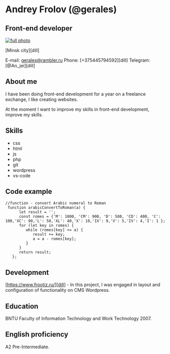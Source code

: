 # Andrey Frolov (@gerales)
## Front-end developer




[![full photo](https://i.ibb.co/f02Nt2k/IMG-1049-2.jpg)](https://i.ibb.co/f02Nt2k/IMG-1049-2.jpg)
 

[Minsk city][dill]

E-mail: gerales@rambler.ru
Phone: [+375445794592][dill]
Telegram: [@An_jei][dill]

## About me

I have been doing front-end development for a year on a freelance exchange, I like creating websites.

At the moment I want to improve my skills in front-end development, improve my skills.



## Skills

- css
- html
- js
- php
- git
- wordpress
- vs-code



## Code example


```
//function - convert Arabic numeral to Roman
 function arabicConvertToRoman(a) {
      let result = '';
      const romes = {'M': 1000, 'CM': 900, 'D': 500, 'CD': 400, 'C': 100,'XC': 90,'L': 50,'XL': 40,'X': 10,'IX': 9,'V': 5,'IV': 4,'I': 1 };
      for (let key in romes) {
         while (romes[key] <= a) {
            result += key;
            a = a - romes[key];
         }
      }
      return result;
   }; 
```


## Development

[https://www.frootiz.ru/][dill] - In this project, I was engaged in layout and configuration of functionality on CMS Wordpress.

## Education
 BNTU Faculty of Information Technology and Work Technology 2007.

## English proficiency
А2 Pre-Intermediate.
